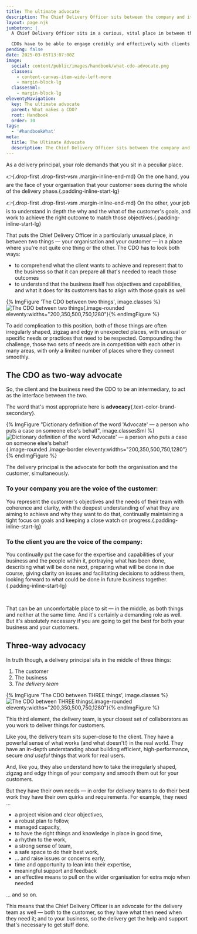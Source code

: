 ```yaml
---
title: The ultimate advocate
description: The Chief Delivery Officer sits between the company and its clients, advocating for both
layout: page.njk
jumbotron: |
  A Chief Delivery Officer sits in a curious, vital place in between the team, the organisation, and its customers, advocating for the needs of each simultaneously. It's a challenging and creative tension.

  CDOs have to be able to engage credibly and effectively with clients at all levels. They need to represent the delivery team, supporting them to do their best work. And they also need to see progress towards the goals of the business. It's a strange, important position to occupy.{.smaller}
pending: false
date: 2025-03-05T13:07:00Z
image:
  social: content/public/images/handbook/what-cdo-advocate.png
  classes:
    - content-canvas-item-wide-left-more
    - margin-block-lg
  classesSml:
    - margin-block-lg
eleventyNavigation:
  key: The ultimate advocate
  parent: What makes a CDO?
  root: Handbook
  order: 30
tags:
  - '#handbookWhat'
meta:
  title: The Ultimate Advocate
  description: The Chief Delivery Officer sits between the company and its clients, advocating for both
---
```


As a delivery principal, your role demands that you sit in a peculiar place.

*👉*{.drop-first .drop-first-vsm .margin-inline-end-md} On the one hand, you are the face of your organisation that your customer sees during the whole of the delivery phase.{.padding-inline-start-lg}

*👉*{.drop-first .drop-first-vsm .margin-inline-end-md} On the other, your job is to understand in depth the why and the what of the customer's goals, and work to achieve the right outcome to match those objectives.{.padding-inline-start-lg}

That puts the Chief Delivery Officer in a particularly unusual place, in between two things — your organisation and your customer — in a place where you're not quite one thing or the other. The CDO has to look both ways:

- to comprehend what the client wants to achieve and represent that to the business so that it can prepare all that's needed to reach those outcomes
- to understand that the business itself has objectives and capabilities, and what it does for its customers has to align with those goals as well

{% ImgFigure 'The CDO between two things', image.classes %}![The CDO between two things](/public/images/handbook/what-cdo-advocate.png){.image-rounded eleventy:widths="200,350,500,750,1280"}{% endImgFigure %}

To add complication to this position, both of those things are often irregularly shaped, zigzag and edgy in unexpected places, with unusual or specific needs or practices that need to be respected. Compounding the challenge, those two sets of needs are in competition with each other in many areas, with only a limited number of places where they connect smoothly.

## The CDO as two-way advocate

So, the client and the business need the CDO to be an intermediary, to act as the interface between the two.

The word that's most appropriate here is **advocacy**{.text-color-brand-secondary}.

{% ImgFigure "Dictionary definition of the word 'Advocate' — a person who puts a case on someone else's behalf", image.classesSml %}![Dictionary definition of the word 'Advocate' — a person who puts a case on someone else's behalf](/public/images/handbook/what-cdo-advocate-defn.jpg){.image-rounded .image-border eleventy:widths="200,350,500,750,1280"}{% endImgFigure %}

The delivery principal is the advocate for both the organisation and the customer, simultaneously.

### To your company you are the voice of the customer:

You represent the customer's objectives and the needs of their team with coherence and clarity, with the deepest understanding of what they are aiming to achieve and why they want to do that, continually maintaining a tight focus on goals and keeping a close watch on progress.{.padding-inline-start-lg}

### To the client you are the voice of the company:

You continually put the case for the expertise and capabilities of your business and the people within it, portraying what has been done, describing what will be done next, preparing what will be done in due course, giving clarity on issues and facilitating decisions to address them, looking forward to what could be done in future business together.{.padding-inline-start-lg}

&nbsp;

That can be an uncomfortable place to sit — in the middle, as both things and neither at the same time. And it's certainly a demanding role as well. But it's absolutely necessary if you are going to get the best for both your business and your customers.

## Three-way advocacy

In truth though, a delivery principal sits in the middle of three things:

1. The customer
2. The business
3. *The delivery team*

{% ImgFigure 'The CDO between THREE things', image.classes %}![The CDO between THREE things](/public/images/handbook/what-cdo-advocate-delivery-team.png){.image-rounded eleventy:widths="200,350,500,750,1280"}{% endImgFigure %}

This third element, the delivery team, is your closest set of collaborators as you work to deliver things for customers.

Like you, the delivery team sits super-close to the client. They have a powerful sense of what works (and what doesn't!) in the real world. They have an in-depth understanding about building efficient, high-performance, secure *and useful* things that work for real users.

And, like you, they also understand how to take the irregularly shaped, zigzag and edgy things of your company and smooth them out for your customers.

But they have their own needs — in order for delivery teams to do their best work they have their own quirks and requirements. For example, they need …

- a project vision and clear objectives,
- a robust plan to follow,
- managed capacity,
- to have the right things and knowledge in place in good time,
- a rhythm to the work,
- a strong sense of team,
- a safe space to do their best work,
- … and raise issues or concerns early,
- time and opportunity to lean into their expertise,
- meaningful support and feedback
- an effective means to pull on the wider organisation for extra mojo when needed

… and so on.

This means that the Chief Delivery Officer is an advocate for the delivery team as well — both to the customer, so they have what then need when they need it; and to your business, so the delivery get the help and support that's necessary to get stuff done.
